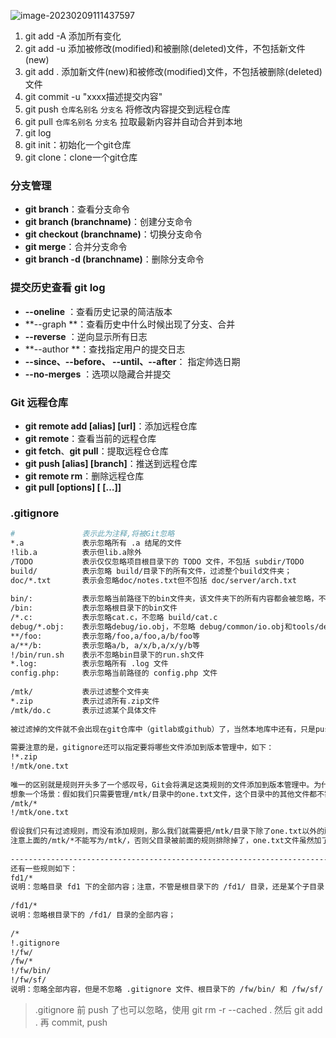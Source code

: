 ![image-20230209111437597](https://xmls-typora-pic.oss-cn-shanghai.aliyuncs.com/pic/image-20230209111437597.png)





1. git add -A  添加所有变化
2. git add -u  添加被修改(modified)和被删除(deleted)文件，不包括新文件(new)
3. git add .   添加新文件(new)和被修改(modified)文件，不包括被删除(deleted)文件
4. git commit -u "xxxx描述提交内容"
5. git push `仓库名别名` `分支名` 将修改内容提交到远程仓库
6. git pull  `仓库名别名` `分支名`  拉取最新内容并自动合并到本地
7. git log
8. git init：初始化一个git仓库
9. git clone：clone一个git仓库



### 分支管理

- **git branch**：查看分支命令
- **git branch (branchname)**：创建分支命令
- **git checkout (branchname)**：切换分支命令
- **git merge**：合并分支命令
- **git branch -d (branchname)**：删除分支命令



### 提交历史查看 git log

- **--oneline** ：查看历史记录的简洁版本
- **--graph **：查看历史中什么时候出现了分支、合并
- **--reverse** ：逆向显示所有日志
- **--author **：查找指定用户的提交日志
- **--since、--before、 --until、--after**： 指定帅选日期
- **--no-merges** ：选项以隐藏合并提交



### Git 远程仓库

- **git remote add [alias] [url]**：添加远程仓库
- **git remote**：查看当前的远程仓库
- **git fetch**、**git pull**：提取远程仓仓库
- **git push [alias] [branch]**：推送到远程仓库
- **git remote rm**：删除远程仓库
- **git pull [options] [<repository> [<refspec>…]]**



### .gitignore

```bash
#               表示此为注释,将被Git忽略
*.a             表示忽略所有 .a 结尾的文件
!lib.a          表示但lib.a除外
/TODO           表示仅仅忽略项目根目录下的 TODO 文件，不包括 subdir/TODO
build/          表示忽略 build/目录下的所有文件，过滤整个build文件夹；
doc/*.txt       表示会忽略doc/notes.txt但不包括 doc/server/arch.txt
 
bin/:           表示忽略当前路径下的bin文件夹，该文件夹下的所有内容都会被忽略，不忽略 bin 文件
/bin:           表示忽略根目录下的bin文件
/*.c:           表示忽略cat.c，不忽略 build/cat.c
debug/*.obj:    表示忽略debug/io.obj，不忽略 debug/common/io.obj和tools/debug/io.obj
**/foo:         表示忽略/foo,a/foo,a/b/foo等
a/**/b:         表示忽略a/b, a/x/b,a/x/y/b等
!/bin/run.sh    表示不忽略bin目录下的run.sh文件
*.log:          表示忽略所有 .log 文件
config.php:     表示忽略当前路径的 config.php 文件
 
/mtk/           表示过滤整个文件夹
*.zip           表示过滤所有.zip文件
/mtk/do.c       表示过滤某个具体文件
 
被过滤掉的文件就不会出现在git仓库中（gitlab或github）了，当然本地库中还有，只是push的时候不会上传。
 
需要注意的是，gitignore还可以指定要将哪些文件添加到版本管理中，如下：
!*.zip
!/mtk/one.txt
 
唯一的区别就是规则开头多了一个感叹号，Git会将满足这类规则的文件添加到版本管理中。为什么要有两种规则呢？
想象一个场景：假如我们只需要管理/mtk/目录中的one.txt文件，这个目录中的其他文件都不需要管理，那么.gitignore规则应写为：：
/mtk/*
!/mtk/one.txt
 
假设我们只有过滤规则，而没有添加规则，那么我们就需要把/mtk/目录下除了one.txt以外的所有文件都写出来！
注意上面的/mtk/*不能写为/mtk/，否则父目录被前面的规则排除掉了，one.txt文件虽然加了!过滤规则，也不会生效！
 
----------------------------------------------------------------------------------
还有一些规则如下：
fd1/*
说明：忽略目录 fd1 下的全部内容；注意，不管是根目录下的 /fd1/ 目录，还是某个子目录 /child/fd1/ 目录，都会被忽略；
 
/fd1/*
说明：忽略根目录下的 /fd1/ 目录的全部内容；
 
/*
!.gitignore
!/fw/ 
/fw/*
!/fw/bin/
!/fw/sf/
说明：忽略全部内容，但是不忽略 .gitignore 文件、根目录下的 /fw/bin/ 和 /fw/sf/ 目录；注意要先对bin/的父目录使用!规则，使其不被排除。
```

> .gitignore 前 push 了也可以忽略，使用 git rm -r --cached . 然后 git add . 再 commit, push
